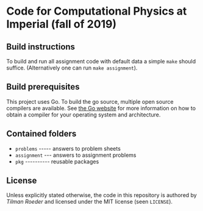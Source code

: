 # Code for Computational Physics at Imperial (fall of 2019)

## Build instructions

To build and run all assignment code with default data a simple `make` should suffice. (Alternatively
one can run `make assignment`).


## Build prerequisites

This project uses Go. To build the go source, multiple open source compilers are available. See
[the Go website](https://golang.org) for more information on how to obtain a compiler for your
operating system and architecture.


## Contained folders

- `problems` ----- answers to problem sheets
- `assignment` --- answers to assignment problems
- `pkg` ---------- reusable packages


## License

Unless explicitly stated otherwise, the code in this repository is authored by _Tilman Roeder_ and
licensed under the MIT license (seen `LICENSE`).
